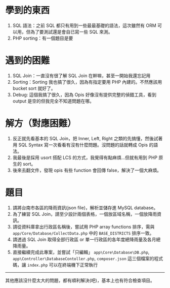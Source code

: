 # 學到的東西
1. SQL 語法：之前 SQL 都只有用到一些最最基礎的語法，這次雖然有 ORM 可以用，但為了要測試還是會自已寫一些 SQL 來測。
2. PHP sorting：有一個題目是要

# 遇到的困難
1. SQL Join：一直沒有很了解 SQL Join 在幹嘛，甚至一開始我還忘記用
2. Sorting：Sorting 我也搞了很久，因為有指定要用 PHP 內建的。不然應該用 bucket sort 就好了。
3. Debug: 這個我搞了很久，因為 Opis 好像沒有提供完整的偵錯工具，看到 output 是空的但我完全不知道問題在哪。

# 解方（對應困難）
1. 反正就先看基本的 SQL Join，把 Inner, Left, Right 之類的先搞懂，然後試著用 SQL Syntax 寫一次看看有沒有什麼問題。沒問題的話就轉成 Opis 的語法。
2. 我最後是採用 usort 搭配 LCS 的方式，我覺得有點麻煩...但就有用到 PHP 原生的 sort。
3. 後來去翻文件，發現 opis 有些 function 會回傳 false，解決了一個大麻煩。

# 題目
1. 請將台南市各區的降雨資訊(json file)，解析並儲存進 MySQL database。  
2. 為了練習 SQL Join，請至少設計兩個表格，一個放區域名稱，一個放降雨資訊。  
3. 請從資料庫拿出行政區名稱後，嘗試用 PHP array functions 排序，需與 `app/Core/Database/CollectData.php` 中的 `BASE_DISTRICTS` 排序一致。  
4. 請透過 SQL Join 取得全部行政區 or 單一行政區的各年度總降雨量及各月總降雨量。    
5. 直接繼續完成此專案，並嘗試「只編輯」 `app\Core\Database\DB.php`, `app\Controller\DatabaseContoller.php`, `composer.json` 這三個檔案的程式碼，讓 `index.php` 可以在終端機下正常執行  

---

其他應該沒什麼太大的問題，都有順利解決(吧)，基本上也有符合檢查項目。



